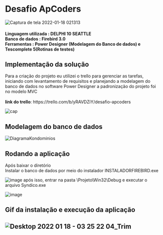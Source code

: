<h1>                     Desafio ApCoders</h1>


![Captura de tela 2022-01-18 021313](https://user-images.githubusercontent.com/94265037/149877559-8455776f-5717-4a63-aa48-324b9867f739.png)

<h4>Linguagem utilizada : DELPHI 10 SEATTLE 
<br>Banco de dados      : Firebird 3.0 
<br>Ferramentas         : Power Designer (Modelagem do Banco de dados)  e   Tescomplete 5(Rotinas de testes)</h4>




<h2>Implementação da solução</h3>
 Para a criação do projeto eu utilizei o trello para gerenciar as tarefas,
 iniciando com levantamento de requisitos e planejando a modelagem do  banco de dados no software Power Designer 
 a padronização do projeto foi no modelo MVC
<Strong> <br><br>link do trello</Strong>: https://trello.com/b/yRAVDZiY/desafio-apcoders
 
 ![cap](https://user-images.githubusercontent.com/94265037/149877324-28b2d573-d9c6-4cbb-970f-5a83f38a1f3c.png)


<h2>Modelagem do banco de dados</h2>

![DiagramaKondominios](https://user-images.githubusercontent.com/94265037/150081132-9679ce1a-5e52-4243-8f52-d5f49e7a09ee.png)

<h2>Rodando a aplicação</h2>
Após baixar o diretório<br>
Instalar o banco de dados por meio do instalador INSTALADORFIREBIRD.exe <br>

![image](https://user-images.githubusercontent.com/94265037/149885128-e3eb3424-66a5-4000-a184-5e12578c4931.png)
após isso, entrar na pasta \Projeto\Win32\Debug e executar o arquivo Syndico.exe<br>

![image](https://user-images.githubusercontent.com/94265037/149885485-de2302c7-e11a-4f0a-ba84-070b86d938be.png)
<h2>Gif da instalação e execução da aplicação<h2>

![Desktop 2022 01 18 - 03 25 22 04_Trim](https://user-images.githubusercontent.com/94265037/149884736-eb9806f8-8e51-45f9-9986-ae77139a8afe.gif)

